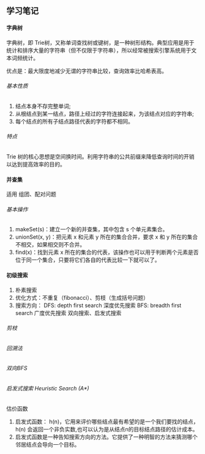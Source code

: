 ## 学习笔记

#### 字典树
字典树，即 Trie树，又称单词查找树或键树，是一种树形结构。典型应用是用于统计和排序大量的字符串（但不仅限于字符串），所以经常被搜索引擎系统用于文本词频统计。

优点是：最大限度地减少无谓的字符串比较，查询效率比哈希表高。

###### 基本性质
1. 结点本身不存完整单词;
2. 从根结点到某一结点，路径上经过的字符连接起来，为该结点对应的字符串;
3. 每个结点的所有子结点路径代表的字符都不相同。

###### 特点
Trie 树的核心思想是空间换时间。利用字符串的公共前缀来降低查询时间的开销以达到提高效率的目的。


#### 并查集
适用 组团、配对问题

###### 基本操作
1. makeSet(s)：建立一个新的并查集，其中包含 s 个单元素集合。
2. unionSet(x, y)：把元素 x 和元素 y 所在的集合合并，要求 x 和 y 所在的集合不相交，如果相交则不合并。
3. find(x)：找到元素 x 所在的集合的代表，该操作也可以用于判断两个元素是否位于同一个集合，只要将它们各自的代表比较一下就可以了。


#### 初级搜索
 1. 朴素搜索
 2. 优化方式：不重复（fibonacci）、剪枝（生成括号问题）
 3. 搜索方向： 
     DFS: depth first search 深度优先搜索 
     BFS: breadth first search 广度优先搜索 
     双向搜索、启发式搜索
     
###### 剪枝
###### 回溯法
###### 双向BFS


###### 启发式搜索 Heuristic Search (A*)

估价函数

1. 启发式函数： h(n)，它用来评价哪些结点最有希望的是一个我们要找的结点，h(n) 会返回一个非负实数,也可以认为是从结点n的目标结点路径的估计成本。
2. 启发式函数是一种告知搜索方向的方法。它提供了一种明智的方法来猜测哪个邻居结点会导向一个目标。